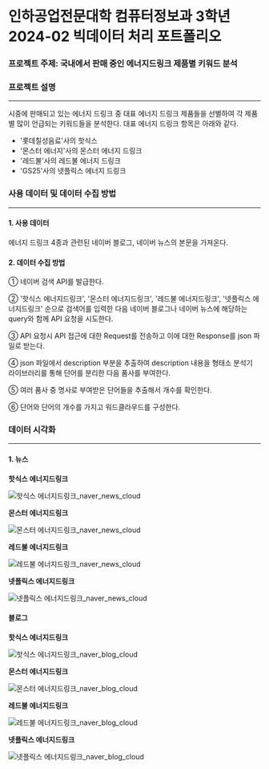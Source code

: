 # 인하공업전문대학 컴퓨터정보과 3학년 2024-02 빅데이터 처리 포트폴리오

### 프로젝트 주제: 국내에서 판매 중인 에너지드링크 제품별 키워드 분석

### 프로젝트 설명
<hr/>

시중에 판매되고 있는 에너지 드링크 중 대표 에너지 드링크 제품들을 선별하여 각 제품별 많이 언급되는 키워드들을 분석한다.
대표 에너지 드링크 항목은 아래와 같다.

-   '롯데칠성음료'사의 핫식스
-   '몬스터 에너지'사의 몬스터 에너지 드링크
-   '레드불'사의 레드불 에너지 드링크
-   'GS25'사의 넷플릭스 에너지 드링크

### 사용 데이터 및 데이터 수집 방법
<hr/>

#### **1. 사용 데이터**


에너지 드링크 4종과 관련된 네이버 블로그, 네이버 뉴스의 본문을 가져온다.

#### **2. 데이터 수집 방법**

① 네이버 검색 API를 발급한다.

② '핫식스 에너지드링크', '몬스터 에너지드링크', '레드불 에너지드링크', '넷플릭스 에너지드링크' 순으로 검색어를 입력한 다음 네이버 블로그나 네이버 뉴스에 해당하는 query와 함께 API 요청을 시도한다.

③ API 요청시 API 접근에 대한 Request를 전송하고 이에 대한 Response를 json 파일로 받는다.

④ json 파일에서 description 부분을 추출하여 description 내용을 형태소 분석기 라이브러리를 통해 단어를 분리한 다음 품사를 부여한다.

⑤ 여러 품사 중 명사로 부여받은 단어들을 추출해서 개수를 확인한다.

⑥ 단어와 단어의 개수를 가지고 워드클라우드를 구성한다.

### 데이터 시각화

<hr/>

#### **1. 뉴스**

**핫식스 에너지드링크**

![핫식스 에너지드링크_naver_news_cloud](https://github.com/user-attachments/assets/941134ce-1816-4b28-aada-1b8698ae4590)

**몬스터 에너지드링크**

![몬스터 에너지드링크_naver_news_cloud](https://github.com/user-attachments/assets/967761cb-8fe1-4eb5-a965-d3a24071ede7)

**레드불 에너지드링크**

![레드불 에너지드링크_naver_news_cloud](https://github.com/user-attachments/assets/ed84d239-9d5d-4b0f-8ad8-dd78ad226ec0)

**넷플릭스 에너지드링크**

![넷플릭스 에너지드링크_naver_news_cloud](https://github.com/user-attachments/assets/69a39d89-05e3-4a7d-aa5d-6e87d064f016)

#### **블로그**

**핫식스 에너지드링크**

![핫식스 에너지드링크_naver_blog_cloud](https://github.com/user-attachments/assets/400d9b51-f9e4-4c34-ab83-5207afd84e6f)

**몬스터 에너지드링크**

![몬스터 에너지드링크_naver_blog_cloud](https://github.com/user-attachments/assets/61c01fd1-f579-4b4c-993f-012f8879cd2f)

**레드불 에너지드링크**

![레드불 에너지드링크_naver_blog_cloud](https://github.com/user-attachments/assets/9eafda28-3dac-4fba-8cec-72797b153d12)

**넷플릭스 에너지드링크**

![넷플릭스 에너지드링크_naver_blog_cloud](https://github.com/user-attachments/assets/e2adc3de-d191-4ed3-b86b-a1b7f1c391fc)
